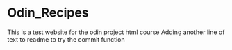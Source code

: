 # Odin_Recipes
This is a test website for the odin project html course
Adding another line of text to readme to try the commit function
